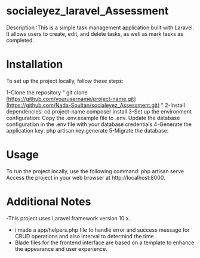 # socialeyez_laravel_Assessment
Description :This is a simple task management application built with Laravel. It allows users to create, edit, and delete tasks, as well as mark tasks as completed.
# Installation
To set up the project locally, follow these steps:

1-Clone the repository " git clone [https://github.com/yourusername/project-name.git](https://github.com/Nada-Soultan/socialeyez_Assessment.git) "
2-Install dependencies:
cd project-name
composer install
3-Set up the environment configuration:
Copy the .env.example file to .env.
Update the database configuration in the .env file with your database credentials
4-Generate the application key:
php artisan key:generate
5-Migrate the database:
# Usage
To run the project locally, use the following command:
php artisan serve
Access the project in your web browser at http://localhost:8000.
# Additional Notes
-This project uses Laravel framework version 10.x.
- i made a app/helpers.php file to handle error and success message for CRUD operations and also interval to determind the time .
-  Blade files for the frontend interface are based on a template to enhance the appearance and user experience. 

